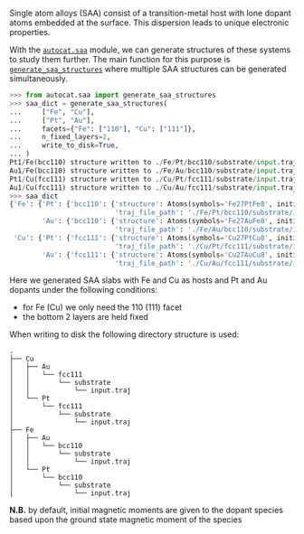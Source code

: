 Single atom alloys (SAA) consist of a transition-metal host 
with lone dopant atoms embedded at the surface. This 
dispersion leads to unique electronic properties.

With the [`autocat.saa`](../../API/Structure_Generation/saa.md) 
module, we can generate structures of these
systems to study them further. The main function for this purpose
is [`generate_saa_structures`](../../API/Structure_Generation/saa.md#autocat.saa.generate_saa_structures) 
where multiple SAA structures can 
be generated simultaneously.

```py
>>> from autocat.saa import generate_saa_structures
>>> saa_dict = generate_saa_structures(
...     ["Fe", "Cu"],
...     ["Pt", "Au"],
...     facets={"Fe": ["110"], "Cu": ["111"]},
...     n_fixed_layers=2,
...     write_to_disk=True,
... )
Pt1/Fe(bcc110) structure written to ./Fe/Pt/bcc110/substrate/input.traj
Au1/Fe(bcc110) structure written to ./Fe/Au/bcc110/substrate/input.traj
Pt1/Cu(fcc111) structure written to ./Cu/Pt/fcc111/substrate/input.traj
Au1/Cu(fcc111) structure written to ./Cu/Au/fcc111/substrate/input.traj
>>> saa_dict
{'Fe': {'Pt': {'bcc110': {'structure': Atoms(symbols='Fe27PtFe8', initial_magmoms=..., ...),
                          'traj_file_path': './Fe/Pt/bcc110/substrate/input.traj'}},
        'Au': {'bcc110': {'structure': Atoms(symbols='Fe27AuFe8', initial_magmoms=..., ...),
                          'traj_file_path': './Fe/Au/bcc110/substrate/input.traj'}}},
 'Cu': {'Pt': {'fcc111': {'structure': Atoms(symbols='Cu27PtCu8', initial_magmoms=..., ...),
                          'traj_file_path': './Cu/Pt/fcc111/substrate/input.traj'}},
        'Au': {'fcc111': {'structure': Atoms(symbols='Cu27AuCu8', initial_magmoms=..., ...),
                          'traj_file_path': './Cu/Au/fcc111/substrate/input.traj'}}}}
```
Here we generated SAA slabs with Fe and Cu as hosts and Pt and Au dopants under the following conditions:

- for Fe (Cu) we only need the 110 (111) facet
- the bottom 2 layers are held fixed

When writing to disk the following directory structure is used:
```
.
├── Cu
│   ├── Au
│   │   └── fcc111
│   │       └── substrate
│   │           └── input.traj
│   └── Pt
│       └── fcc111
│           └── substrate
│               └── input.traj
├── Fe
│   ├── Au
│   │   └── bcc110
│   │       └── substrate
│   │           └── input.traj
│   └── Pt
│       └── bcc110
│           └── substrate
│               └── input.traj
```

**N.B.** by default, initial magnetic moments are given to the dopant species based upon
the ground state magnetic moment of the species
